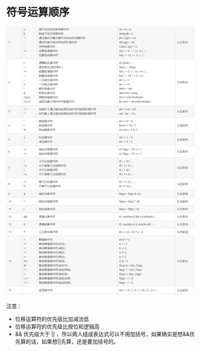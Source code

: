# 符号运算顺序

![](2022-08-21-20-05-28.png)

注意：
* 位移运算符的优先级比加减法低
* 位移运算符的优先级比按位和逻辑高
* && 优先级大于 || ，所以两人组成表达式可以不用加括号，如果确实是想&&优先算的话，如果想||先算，还是要加括号的。
